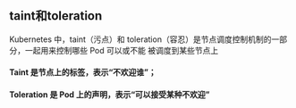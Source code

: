 ## taint和toleration
Kubernetes 中，taint（污点）和 toleration（容忍）是节点调度控制机制的一部分，一起用来控制哪些 Pod 可以或不能 被调度到某些节点上
#### Taint 是节点上的标签，表示“不欢迎谁”；
#### Toleration 是 Pod 上的声明，表示“可以接受某种不欢迎”
